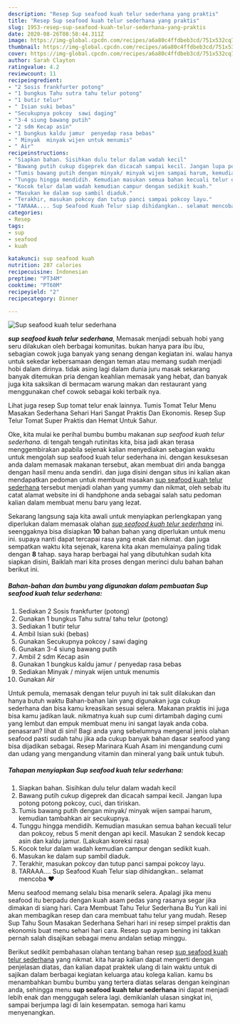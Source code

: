 ```yaml
---
description: "Resep Sup seafood kuah telur sederhana yang praktis"
title: "Resep Sup seafood kuah telur sederhana yang praktis"
slug: 1953-resep-sup-seafood-kuah-telur-sederhana-yang-praktis
date: 2020-08-26T08:58:44.311Z
image: https://img-global.cpcdn.com/recipes/a6a80c4ffdbeb3cd/751x532cq70/sup-seafood-kuah-telur-sederhana-foto-resep-utama.jpg
thumbnail: https://img-global.cpcdn.com/recipes/a6a80c4ffdbeb3cd/751x532cq70/sup-seafood-kuah-telur-sederhana-foto-resep-utama.jpg
cover: https://img-global.cpcdn.com/recipes/a6a80c4ffdbeb3cd/751x532cq70/sup-seafood-kuah-telur-sederhana-foto-resep-utama.jpg
author: Sarah Clayton
ratingvalue: 4.2
reviewcount: 11
recipeingredient:
- "2 Sosis frankfurter potong"
- "1 bungkus Tahu sutra tahu telur potong"
- "1 butir telur"
- " Isian suki bebas"
- "Secukupnya pokcoy  sawi daging"
- "3-4 siung bawang putih"
- "2 sdm Kecap asin"
- "1 bungkus kaldu jamur  penyedap rasa bebas"
- " Minyak  minyak wijen untuk menumis"
- " Air"
recipeinstructions:
- "Siapkan bahan. Sisihkan dulu telur dalam wadah kecil"
- "Bawang putih cukup digeprek dan dicacah sampai kecil. Jangan lupa potong potong pokcoy, cuci, dan tiriskan."
- "Tumis bawang putih dengan minyak/ minyak wijen sampai harum, kemudian tambahkan air secukupnya."
- "Tunggu hingga mendidih. Kemudian masukan semua bahan kecuali telur dan pokcoy, rebus 5 menit dengan api kecil. Masukan 2 sendok kecap asin dan kaldu jamur. (Lakukan koreksi rasa)"
- "Kocok telur dalam wadah kemudian campur dengan sedikit kuah."
- "Masukan ke dalam sup sambil diaduk."
- "Terakhir, masukan pokcoy dan tutup panci sampai pokcoy layu."
- "TARAAA.... Sup Seafood Kuah Telur siap dihidangkan.. selamat mencoba ♥️"
categories:
- Resep
tags:
- sup
- seafood
- kuah

katakunci: sup seafood kuah 
nutrition: 287 calories
recipecuisine: Indonesian
preptime: "PT34M"
cooktime: "PT60M"
recipeyield: "2"
recipecategory: Dinner

---
```



![Sup seafood kuah telur sederhana](https://img-global.cpcdn.com/recipes/a6a80c4ffdbeb3cd/751x532cq70/sup-seafood-kuah-telur-sederhana-foto-resep-utama.jpg)

<b><i>sup seafood kuah telur sederhana</i></b>, Memasak menjadi sebuah hobi yang seru dilakukan oleh berbagai komunitas. bukan hanya para ibu ibu, sebagian cowok juga banyak yang senang dengan kegiatan ini. walau hanya untuk sekedar kebersamaan dengan teman atau memang sudah menjadi hobi dalam dirinya. tidak asing lagi dalam dunia juru masak sekarang banyak ditemukan pria dengan keahlian memasak yang hebat, dan banyak juga kita saksikan di bermacam warung makan dan restaurant yang menggunakan chef cowok sebagai koki terbaik nya.

Lihat juga resep Sup tomat telur enak lainnya. Tumis Tomat Telur Menu Masakan Sederhana Sehari Hari Sangat Praktis Dan Ekonomis. Resep Sup Telur Tomat Super Praktis dan Hemat Untuk Sahur.

Oke, kita mulai ke perihal bumbu bumbu makanan <i>sup seafood kuah telur sederhana</i>. di tengah tengah rutinitas kita, bisa jadi akan terasa menggembirakan apabila sejenak kalian menyediakan sebagian waktu untuk mengolah sup seafood kuah telur sederhana ini. dengan kesuksesan anda dalam memasak makanan tersebut, akan membuat diri anda bangga dengan hasil menu anda sendiri. dan juga disini dengan situs ini kalian akan mendapatkan pedoman untuk membuat masakan <u>sup seafood kuah telur sederhana</u> tersebut menjadi olahan yang yummy dan nikmat, oleh sebab itu catat alamat website ini di handphone anda sebagai salah satu pedoman kalian dalam membuat menu baru yang lezat.


Sekarang langsung saja kita awali untuk menyiapkan perlengkapan yang diperlukan dalam memasak olahan <u><i>sup seafood kuah telur sederhana</i></u> ini. seenggaknya bisa disiapkan <b>10</b> bahan bahan yang diperlukan untuk menu ini. supaya nanti dapat tercapai rasa yang enak dan nikmat. dan juga sempatkan waktu kita sejenak, karena kita akan memulainya paling tidak dengan <b>8</b> tahap. saya harap berbagai hal yang dibutuhkan sudah kita siapkan disini, Baiklah mari kita proses dengan merinci dulu bahan bahan berikut ini.

<!--inarticleads1-->

##### Bahan-bahan dan bumbu yang digunakan dalam pembuatan Sup seafood kuah telur sederhana:

1. Sediakan 2 Sosis frankfurter (potong)
1. Gunakan 1 bungkus Tahu sutra/ tahu telur (potong)
1. Sediakan 1 butir telur
1. Ambil  Isian suki (bebas)
1. Gunakan Secukupnya pokcoy / sawi daging
1. Gunakan 3-4 siung bawang putih
1. Ambil 2 sdm Kecap asin
1. Gunakan 1 bungkus kaldu jamur / penyedap rasa bebas
1. Sediakan  Minyak / minyak wijen untuk menumis
1. Gunakan  Air


Untuk pemula, memasak dengan telur puyuh ini tak sulit dilakukan dan hanya butuh waktu Bahan-bahan lain yang digunakan juga cukup sederhana dan bisa kamu kreasikan sesuai selera. Makanan praktis ini juga bisa kamu jadikan lauk. nikmatnya kuah sup cumi dirtambah daging cumi yang lembut dan empuk membuat menu ini sangat layak anda coba. penasaran? lihat di sini! Bagi anda yang sebelumnya mengenal jenis olahan seafood pasti sudah tahu jika ada cukup banyak bahan dasar seafood yang bisa dijadikan sebagai. Resep Marinara Kuah Asam ini mengandung cumi dan udang yang mengandung vitamin dan mineral yang baik untuk tubuh. 

<!--inarticleads2-->

##### Tahapan menyiapkan Sup seafood kuah telur sederhana:

1. Siapkan bahan. Sisihkan dulu telur dalam wadah kecil
1. Bawang putih cukup digeprek dan dicacah sampai kecil. Jangan lupa potong potong pokcoy, cuci, dan tiriskan.
1. Tumis bawang putih dengan minyak/ minyak wijen sampai harum, kemudian tambahkan air secukupnya.
1. Tunggu hingga mendidih. Kemudian masukan semua bahan kecuali telur dan pokcoy, rebus 5 menit dengan api kecil. Masukan 2 sendok kecap asin dan kaldu jamur. (Lakukan koreksi rasa)
1. Kocok telur dalam wadah kemudian campur dengan sedikit kuah.
1. Masukan ke dalam sup sambil diaduk.
1. Terakhir, masukan pokcoy dan tutup panci sampai pokcoy layu.
1. TARAAA.... Sup Seafood Kuah Telur siap dihidangkan.. selamat mencoba ♥️


Menu seafood memang selalu bisa menarik selera. Apalagi jika menu seafood itu berpadu dengan kuah asam pedas yang rasanya segar jika dimakan di siang hari. Cara Membuat Tahu Telur Sederhana Bu Yun kali ini akan membagikan resep dan cara membuat tahu telur yang mudah. Resep Sup Tahu Soun Masakan Sederhana Sehari hari ini resep simpel praktis dan ekonomis buat menu sehari hari cara. Resep sup ayam bening ini takkan pernah salah disajikan sebagai menu andalan setiap minggu. 

Berikut sedikit pembahasan olahan tentang bahan resep <u>sup seafood kuah telur sederhana</u> yang nikmat. kita harap kalian dapat mengerti dengan penjelasan diatas, dan kalian dapat praktek ulang di lain waktu untuk di sajikan dalam berbagai kegiatan keluarga atau kolega kalian. kamu bs menambahkan bumbu bumbu yang tertera diatas selaras dengan keinginan anda, sehingga menu <b>sup seafood kuah telur sederhana</b> ini dapat menjadi lebih enak dan menggugah selera lagi. demikianlah ulasan singkat ini, sampai berjumpa lagi di lain kesempatan. semoga hari kamu menyenangkan.
